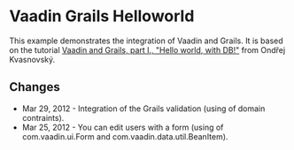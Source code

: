 Vaadin Grails Helloworld
========================

This example demonstrates the integration of Vaadin and Grails. It is based on the tutorial 
[Vaadin and Grails, part I., "Hello world, with DB!"](http://ondrej-kvasnovsky.blogspot.com/2012/03/vaadin-and-grails-part-i-hello-world.html)
from Ondřej Kvasnovský.

Changes
-------

* Mar 29, 2012 - Integration of the Grails validation (using of domain contraints).
* Mar 25, 2012 - You can edit users with a form (using of com.vaadin.ui.Form and com.vaadin.data.util.BeanItem).

